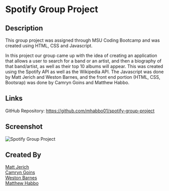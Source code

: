 # Spotify Group Project

## Description
This group project was assigned through MSU Coding Bootcamp and was created using HTML, CSS and Javascript. 

In this project our group came up with the idea of creating an application that allows a user to search for a band or an artist, and then a biography of that band/artist, as well as their top 10 albums will appear. This was created using the Spotify API as well as the Wikipedia API. The Javascript was done by Matt Jerich and Weston Barnes, and the front end portion (HTML, CSS, Bootsrap) was done by Camryn Goins and Matthew Habbo. 

## Links

GitHub Repository: https://github.com/mhabbo01/spotify-group-project

## Screenshot 

![Spotify Group Project](https://user-images.githubusercontent.com/96854206/159600041-2aaf4abc-7e6f-47ee-a85a-35e8a4ea6820.png)



## Created By
[Matt Jerich](https://github.com/MJerich)  
[Camryn Goins](https://github.com/camryngoins)  
[Weston Barnes](https://github.com/bkwes)  
[Matthew Habbo](https://github.com/mhabbo01)  


